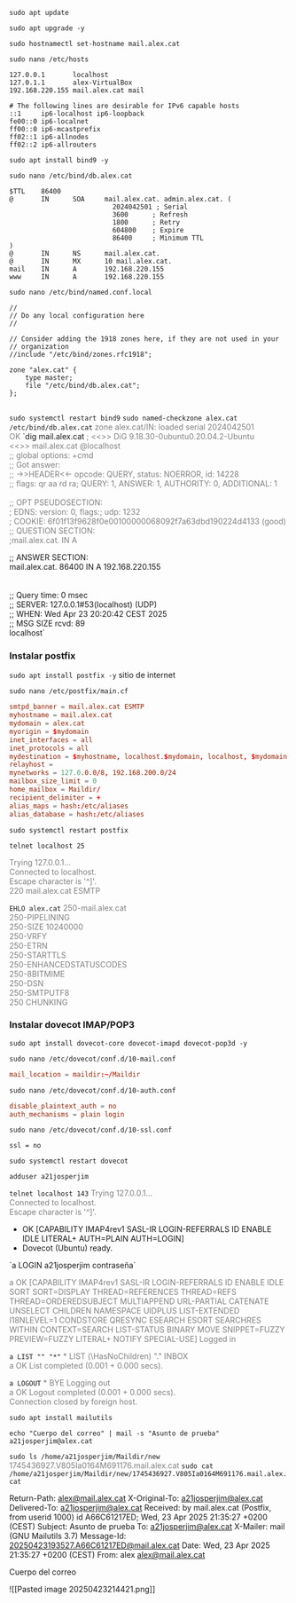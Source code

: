 `sudo apt update`

`sudo apt upgrade -y`

`sudo hostnamectl set-hostname mail.alex.cat`

`sudo nano /etc/hosts`

``` /etc/hosts
127.0.0.1       localhost
127.0.1.1       alex-VirtualBox
192.168.220.155 mail.alex.cat mail

# The following lines are desirable for IPv6 capable hosts
::1     ip6-localhost ip6-loopback
fe00::0 ip6-localnet
ff00::0 ip6-mcastprefix
ff02::1 ip6-allnodes
ff02::2 ip6-allrouters
```
`sudo apt install bind9 -y`

`sudo nano /etc/bind/db.alex.cat`

``` /etc/bind/db.alex.cat
$TTL    86400
@       IN      SOA     mail.alex.cat. admin.alex.cat. (
                          2024042501 ; Serial
                          3600      ; Refresh
                          1800      ; Retry
                          604800    ; Expire
                          86400     ; Minimum TTL
)
@       IN      NS      mail.alex.cat.
@       IN      MX      10 mail.alex.cat.
mail    IN      A       192.168.220.155
www     IN      A       192.168.220.155
```

`sudo nano /etc/bind/named.conf.local`

```  /etc/bind/named.conf.local
//
// Do any local configuration here
//

// Consider adding the 1918 zones here, if they are not used in your
// organization
//include "/etc/bind/zones.rfc1918";

zone "alex.cat" {
    type master;
    file "/etc/bind/db.alex.cat";
};


```

`sudo systemctl restart bind9`
`sudo named-checkzone alex.cat /etc/bind/db.alex.cat` 
<span style="color:gray;">zone alex.cat/IN: loaded serial 2024042501
<br>
OK
</span>
`dig mail.alex.cat 
<span style="color:gray;">; <<>> DiG 9.18.30-0ubuntu0.20.04.2-Ubuntu <br><<>> mail.alex.cat @localhost<br>
;; global options: +cmd <br>
;; Got answer: <br>
;; ->>HEADER<<- opcode: QUERY, status: NOERROR, id: 14228 <br>
;; flags: qr aa rd ra; QUERY: 1, ANSWER: 1, AUTHORITY: 0, ADDITIONAL: 1
<br><br>
;; OPT PSEUDOSECTION:<br>
; EDNS: version: 0, flags:; udp: 1232<br>
; COOKIE: 6f01f13f9628f0e00100000068092f7a63dbd190224d4133 (good)<br>
;; QUESTION SECTION:<br>
;mail.alex.cat.		IN	A<br>

;; ANSWER SECTION:<br>
mail.alex.cat.	86400	IN	A	192.168.220.155<br>
<br><br>
;; Query time: 0 msec<br>
;; SERVER: 127.0.0.1#53(localhost) (UDP)<br>
;; WHEN: Wed Apr 23 20:20:42 CEST 2025<br>
;; MSG SIZE  rcvd: 89<br>
</span>localhost` 

### Instalar postfix
`sudo apt install postfix -y`
sitio de internet

`sudo nano /etc/postfix/main.cf`
``` /etc/postfix/main.cf
smtpd_banner = mail.alex.cat ESMTP
myhostname = mail.alex.cat
mydomain = alex.cat
myorigin = $mydomain
inet_interfaces = all
inet_protocols = all
mydestination = $myhostname, localhost.$mydomain, localhost, $mydomain
relayhost =
mynetworks = 127.0.0.0/8, 192.168.200.0/24
mailbox_size_limit = 0
home_mailbox = Maildir/
recipient_delimiter = +
alias_maps = hash:/etc/aliases
alias_database = hash:/etc/aliases
```

`sudo systemctl restart postfix`

`telnet localhost 25`

<span style="color:gray;">Trying 127.0.0.1... <br>
Connected to localhost.<br>
Escape character is '^]'.<br>
220 mail.alex.cat ESMTP
</span>

`EHLO alex.cat`
<span style="color:gray;">250-mail.alex.cat <br>
250-PIPELINING<br>
250-SIZE 10240000<br>
250-VRFY<br>
250-ETRN<br>
250-STARTTLS<br>
250-ENHANCEDSTATUSCODES<br>
250-8BITMIME<br>
250-DSN<br>
250-SMTPUTF8<br>
250 CHUNKING<br>
</span>

### Instalar dovecot IMAP/POP3
`sudo apt install dovecot-core dovecot-imapd dovecot-pop3d -y`

`sudo nano /etc/dovecot/conf.d/10-mail.conf`
``` /etc/dovecot/conf.d/10-mail.conf
mail_location = maildir:~/Maildir
```
`sudo nano /etc/dovecot/conf.d/10-auth.conf`

```/etc/dovecot/conf.d/10-auth.conf
disable_plaintext_auth = no
auth_mechanisms = plain login
```
`sudo nano /etc/dovecot/conf.d/10-ssl.conf`
```/etc/dovecot/conf.d/10-ssl.con
ssl = no
```

`sudo systemctl restart dovecot`

`adduser a21josperjim`

`telnet localhost 143`
<span style="color:gray;">Trying 127.0.0.1...<br>
Connected to localhost.<br>
Escape character is '^]'. <br>
* OK [CAPABILITY IMAP4rev1 SASL-IR LOGIN-REFERRALS ID ENABLE IDLE LITERAL+ AUTH=PLAIN AUTH=LOGIN] <br>
* Dovecot (Ubuntu) ready.
</span>
`a LOGIN a21josperjim contraseña`

<span style="color:gray;">a OK [CAPABILITY IMAP4rev1 SASL-IR LOGIN-REFERRALS ID ENABLE IDLE SORT SORT=DISPLAY THREAD=REFERENCES THREAD=REFS THREAD=ORDEREDSUBJECT MULTIAPPEND URL-PARTIAL CATENATE UNSELECT CHILDREN NAMESPACE UIDPLUS LIST-EXTENDED I18NLEVEL=1 CONDSTORE QRESYNC ESEARCH ESORT SEARCHRES WITHIN CONTEXT=SEARCH LIST-STATUS BINARY MOVE SNIPPET=FUZZY PREVIEW=FUZZY LITERAL+ NOTIFY SPECIAL-USE] Logged in
</span>

`a LIST "" "*"`
<span style="color:gray;">* LIST (\HasNoChildren) "." INBOX <br>
a OK List completed (0.001 + 0.000 secs).
</span>

 `a LOGOUT`
<span style="color:gray;">* BYE Logging out<br>
a OK Logout completed (0.001 + 0.000 secs).<br>
Connection closed by foreign host.
</span>

`sudo apt install mailutils`

`echo "Cuerpo del correo" | mail -s "Asunto de prueba" a21josperjim@alex.cat`

`sudo ls /home/a21josperjim/Maildir/new` 
<span style="color:gray;">1745436927.V805Ia0164M691176.mail.alex.cat</span>
 `sudo cat /home/a21josperjim/Maildir/new/1745436927.V805Ia0164M691176.mail.alex.cat`

Return-Path: <alex@mail.alex.cat>
X-Original-To: a21josperjim@alex.cat
Delivered-To: a21josperjim@alex.cat
Received: by mail.alex.cat (Postfix, from userid 1000)
	id A66C61217ED; Wed, 23 Apr 2025 21:35:27 +0200 (CEST)
Subject: Asunto de prueba
To: <a21josperjim@alex.cat>
X-Mailer: mail (GNU Mailutils 3.7)
Message-Id: <20250423193527.A66C61217ED@mail.alex.cat>
Date: Wed, 23 Apr 2025 21:35:27 +0200 (CEST)
From: alex <alex@mail.alex.cat>

Cuerpo del correo

![[Pasted image 20250423214421.png]]

